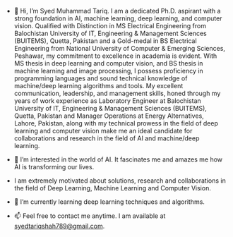 - 👋 Hi, I’m Syed Muhammad Tariq. I am a dedicated Ph.D. aspirant with a strong foundation in AI, machine learning, deep learning, and computer vision. Qualified with Distinction in MS Electrical Engineering from Balochistan University of IT, Engineering & Management Sciences (BUITEMS), Quetta, Pakistan and a Gold-medal in BS Electrical Engineering from National University of Computer & Emerging Sciences, Peshawar, my commitment to excellence in academia is evident. With MS thesis in deep learning and computer vision, and BS thesis in machine learning and image processing, I possess proficiency in programming languages and sound technical knowledge of machine/deep learning algorithms and tools. My excellent communication, leadership, and management skills, honed through my years of work experience as Laboratory Engineer at Balochistan University of IT, Engineering & Management Sciences (BUITEMS), Quetta, Pakistan and Manager Operations at Energy Alternatives, Lahore, Pakistan, along with my technical prowess in the field of deep learning and computer vision make me an ideal candidate for collaborations and research in the field of AI and machine/deep learning.
  
- 👀 I’m interested in the world of AI. It fascinates me and amazes me how AI is transforming our lives.
- I am extremely motivated about solutions, research and collaborations in the field of Deep Learning, Machine Learning and Computer Vision.
  
- 🌱 I’m currently learning deep learning techniques and algorithms.
  
- 📫 Feel free to contact me anytime. I am available at syedtariqshah789@gmail.com.

<!---
syedtariqshah789/syedtariqshah789 is a ✨ special ✨ repository because its `README.md` (this file) appears on your GitHub profile.
You can click the Preview link to take a look at your changes.
--->
